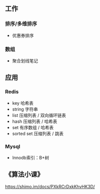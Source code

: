 ## 工作

### 排序/多维排序
- 优惠券排序

### 数组
- 聚合划线笔记

## 应用

### Redis
- key 哈希表
- string 字符串
- list 压缩列表 / 双向循环链表
- hash 压缩列表 / 哈希表
- set 有序数组 / 哈希表
- sorted set 压缩列表 / 跳表

### Mysql
- Innodb索引：B+树

## 《算法小课》
https://shimo.im/docs/PXkRCrDxkKhvHK3D/ 
